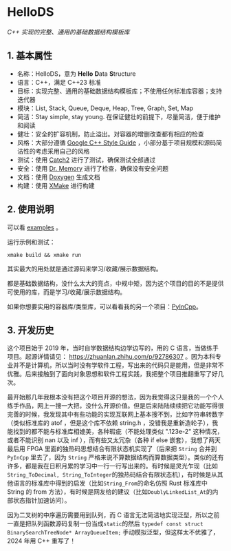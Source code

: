 # HelloDS

_C++ 实现的完整、通用的基础数据结构模板库_

## 1. 基本属性

- 名称：HelloDS，意为 **Hello** **D**ata **S**tructure
- 语言：C++，满足 C++23 标准
- 目标：实现完整、通用的基础数据结构模板库；不使用任何标准库容器；支持迭代器
- 模块：List, Stack, Queue, Deque, Heap, Tree, Graph, Set, Map
- 简洁：Stay simple, stay young. 在保证健壮的前提下，尽量简洁，便于维护和阅读
- 健壮：安全的扩容机制，防止溢出。对容器的增删改查都有相应的检查
- 风格：大部分遵循 [Google C++ Style Guide](https://google.github.io/styleguide/cppguide.html) ，小部分基于项目规模和源码简洁性的考虑采用自己的风格
- 测试：使用 [Catch2](https://github.com/catchorg/Catch2) 进行了测试，确保测试全部通过
- 安全：使用 [Dr. Memory](https://drmemory.org) 进行了检查，确保没有安全问题
- 文档：使用 [Doxygen](https://www.doxygen.nl) 生成文档
- 构建：使用 [XMake](https://xmake.io) 进行构建

## 2. 使用说明

可以看 [examples](./examples/) 。

运行示例和测试：

```
xmake build && xmake run
```

其实最大的用处就是通过源码来学习/收藏/展示数据结构。

都是基础数据结构，没什么太大的亮点，中规中矩，因为这个项目的目的不是提供可使用的库，而是学习/收藏/展示数据结构。

如果你想要实用的容器库/类型库，可以看看我的另一个项目：[PyInCpp](https://github.com/chen-qingyu/pyincpp)。

## 3. 开发历史

这个项目始于 2019 年，当时自学数据结构边学边写的，用的 C 语言，当做练手项目。起源详情请见： https://zhuanlan.zhihu.com/p/92786307 。因为本科专业并不是计算机，所以当时没有学软件工程，写出来的代码只是能用，但是非常不优雅。后来接触到了面向对象思想和软件工程实践，我把整个项目推翻重写了好几次。

最开始那几年我根本没有把这个项目开源的想法，因为我觉得这只是我的一个个人练手作品，网上一搜一大把，没什么开源价值。但是后来陆陆续续把它功能写得很完善的时候，我发现其中有些功能的实现互联网上基本搜不到，比如字符串转数字（类似标准库的 atof ，但是这个库不依赖 string.h ，没错我是重新造轮子），我能找到的都不能与标准库相媲美，各种瑕疵（不能处理类似 ".123e-2" 这种情况，或者不能识别 nan 以及 inf ），而有些又太冗杂（各种 if else 嵌套），我想了两天最后用 FPGA 里面的独热码思想结合有限状态机实现了（后来把 `String` 合并到 `PyInCpp` 里去了，因为 `String` 严格来说不算数据结构而算数据类型）。类似的还有许多，都是我在日积月累的学习中一行一行写出来的。有时候是灵光乍现（比如`String_ToDecimal, String_ToInteger`的独热码结合有限状态机），有时候是从其他语言的标准库中得到的启发（比如`String_From`的命名仿照 Rust 标准库中 String 的 from 方法），有时候是网友给的建议（比如`DoublyLinkedList_At`的内部状态指针加速访问）。

因为二叉树的中序遍历需要用到队列，而 C 语言无法简洁地实现泛型，所以之前一直是把队列函数源码复制一份当成`static`的然后 `typedef const struct BinarySearchTreeNode* ArrayQueueItem;` 手动模拟泛型，但这样太不优雅了，2024 年用 C++ 重写了！
